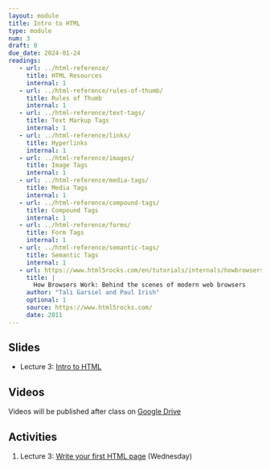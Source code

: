 ```yaml
---
layout: module
title: Intro to HTML
type: module
num: 3
draft: 0
due_date: 2024-01-24
readings:
   - url: ../html-reference/
     title: HTML Resources
     internal: 1
   - url: ../html-reference/rules-of-thumb/
     title: Rules of Thumb
     internal: 1
   - url: ../html-reference/text-tags/
     title: Text Markup Tags
     internal: 1
   - url: ../html-reference/links/
     title: Hyperlinks
     internal: 1
   - url: ../html-reference/images/
     title: Image Tags
     internal: 1
   - url: ../html-reference/media-tags/
     title: Media Tags
     internal: 1
   - url: ../html-reference/compound-tags/
     title: Compound Tags
     internal: 1
   - url: ../html-reference/forms/
     title: Form Tags
     internal: 1
   - url: ../html-reference/semantic-tags/
     title: Semantic Tags
     internal: 1
   - url: https://www.html5rocks.com/en/tutorials/internals/howbrowserswork/
     title: |
       How Browsers Work: Behind the scenes of modern web browsers
     author: "Tali Garsiel and Paul Irish"
     optional: 1
     source: https://www.html5rocks.com/
     date: 2011
---
```


## Slides
* Lecture 3: <a href="https://docs.google.com/presentation/d/1fGkmp8c8jUbbST23HGjrTJbVNg_GVRq-5I1baOy4pQg/edit?usp=sharing" target="_blank">Intro to HTML</a>

<!-- * Lecture 4: <a href="https://docs.google.com/presentation/d/1G_frhDAXppT8whNGo-04ybFUlVu2LM1LQ_OgZPSMyrc/edit?usp=sharing" target="_blank">Semantic tags and relative links</a> -->

## Videos
Videos will be published after class on <a href="https://drive.google.com/drive/folders/1Ym8GBef1YiuwanRfXkqdD55_EpgE7c4E" target="_blank">Google Drive</a>

## Activities
1. Lecture 3: <a href="https://docs.google.com/document/d/1huojPNGJtTVcgJfqKmO6Y3lj6VLXcDixAZfy8B2Lm1s/edit?usp=sharing" target="_blank">Write your first HTML page</a> (Wednesday)

<!--  2. Lecture 4: Linking Activity. [Download the exercise files](../course-files/lectures/lecture04.zip) and follow <a href="https://docs.google.com/document/d/18hr0Yq4laCYWEUFrrP93HY42btpls1qSthFM5HvJ0R0/edit?usp=sharing" target="_blank">the instructions</a> (Monday) -->